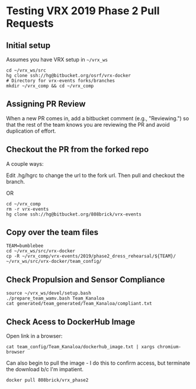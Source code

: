 # Testing VRX 2019 Phase 2 Pull Requests

## Initial setup

Assumes you have VRX setup in `~/vrx_ws`

```
cd ~/vrx_ws/src
hg clone ssh://hg@bitbucket.org/osrf/vrx-docker
# Directory for vrx-events forks/branches
mkdir ~/vrx_comp && cd ~/vrx_comp
```

## Assigning PR Review

When a new PR comes in, add a bitbucket comment (e.g., "Reviewing.") so that the rest of the team knows you are reviewing the PR and avoid duplication of effort.

## Checkout the PR from the forked repo

A couple ways:

Edit .hg/hgrc to change the url to the fork url.  Then pull and checkout the branch.

OR

```
cd ~/vrx_comp
rm -r vrx-events
hg clone ssh://hg@bitbucket.org/808brick/vrx-events
```

## Copy over the team files

```
TEAM=bumblebee
cd ~/vrx_ws/src/vrx-docker
cp -R ~/vrx_comp/vrx-events/2019/phase2_dress_rehearsal/${TEAM}/ ~/vrx_ws/src/vrx-docker/team_config/
```

## Check Propulsion and Sensor Compliance
```
source ~/vrx_ws/devel/setup.bash
./prepare_team_wamv.bash Team_Kanaloa
cat generated/team_generated/Team_Kanaloa/compliant.txt 
```

## Check Acess to DockerHub Image

Open link in a browser:
```
cat team_config/Team_Kanaloa/dockerhub_image.txt | xargs chromium-browser 
```

Can also begin to pull the image - I do this to confirm access, but terminate the download b/c I'm impatient.
```
docker pull 808brick/vrx_phase2
